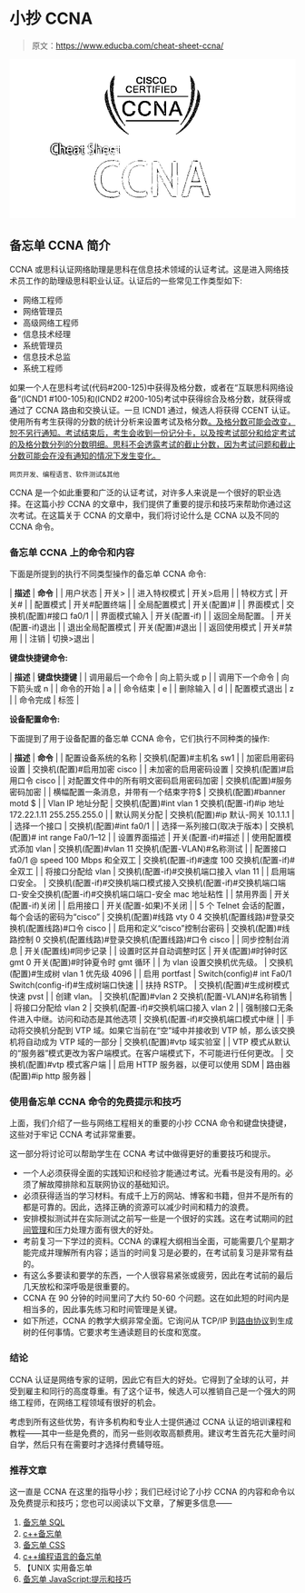 # 小抄 CCNA

> 原文：<https://www.educba.com/cheat-sheet-ccna/>

![Cheat Sheet CCNA](img/2e8a799cba4136db2cead95a76fcd404.png)



## 备忘单 CCNA 简介

CCNA 或思科认证网络助理是思科在信息技术领域的认证考试。这是进入网络技术员工作的助理级思科职业认证。认证后的一些常见工作类型如下:

*   网络工程师
*   网络管理员
*   高级网络工程师
*   信息技术经理
*   系统管理员
*   信息技术总监
*   系统工程师

如果一个人在思科考试(代码#200-125)中获得及格分数，或者在“互联思科网络设备”(ICND1 #100-105)和(ICND2 #200-105)考试中获得综合及格分数，就获得或通过了 CCNA 路由和交换认证。一旦 ICND1 通过，候选人将获得 CCENT 认证。使用所有考生获得的分数的统计分析来设置考试及格分数[。及格分数可能会改变，恕不另行通知。考试结束后，考生会收到一份记分卡，以及按考试部分和给定考试的及格分数分列的分数明细。思科不会透露考试的截止分数，因为考试问题和截止分数可能会在没有通知的情况下发生变化。](https://www.educba.com/top-10-free-statistical-analysis-software/)

<small>网页开发、编程语言、软件测试&其他</small>

CCNA 是一个如此重要和广泛的认证考试，对许多人来说是一个很好的职业选择。在这篇小抄 CCNA 的文章中，我们提供了重要的提示和技巧来帮助你通过这次考试。在这篇关于 CCNA 的文章中，我们将讨论什么是 CCNA 以及不同的 CCNA 命令。

### 备忘单 CCNA 上的命令和内容

下面是所提到的执行不同类型操作的备忘单 CCNA 命令:

| **描述** | **命令** |
| 用户状态 | 开关> |
| 进入特权模式 | 开关>启用 |
| 特权方式 | 开关# |
| 配置模式 | 开关#配置终端 |
| 全局配置模式 | 开关(配置)# |
| 界面模式 | 交换机(配置)#接口 fa0/1 |
| 界面模式输入 | 开关(配置-if) |
| 返回全局配置。 | 开关(配置-if)退出 |
| 退出全局配置模式 | 开关(配置)#退出 |
| 返回使用模式 | 开关#禁用 |
| 注销 | 切换>退出 |

**键盘快捷键命令:**

| **描述** | **键盘快捷键** |
| 调用最后一个命令 | 向上箭头或 <ctrl>p</ctrl> |
| 调用下一个命令 | 向下箭头或 <ctrl>n</ctrl> |
| 命令的开始 | <ctrl>a</ctrl> |
| 命令结束 | <ctrl>e</ctrl> |
| 删除输入 | <ctrl>d</ctrl> |
| 配置模式退出 | <ctrl>z</ctrl> |
| 命令完成 | 标签 |

**设备配置命令:**

下面提到了用于设备配置的备忘单 CCNA 命令，它们执行不同种类的操作:

| **描述** | **命令** |
| 配置设备系统的名称 | 交换机(配置)#主机名 sw1 |
| 加密启用密码设置 | 交换机(配置)#启用加密 cisco |
| 未加密的启用密码设置 | 交换机(配置)#启用口令 cisco |
| 对配置文件中的所有明文密码启用密码加密 | 交换机(配置)#服务密码加密 |
| 横幅配置一条消息，并带有一个结束字符$ | 交换机(配置)#banner motd $ |
| Vlan IP 地址分配 | 交换机(配置)#int vlan 1
交换机(配置-if)#ip 地址 172.22.1.11
255.255.255.0 |
| 默认网关分配 | 交换机(配置)#ip 默认-网关 10.1.1.1 |
| 选择一个接口 | 交换机(配置)#int fa0/1 |
| 选择一系列接口(取决于版本) | 交换机(配置)# int range Fa0/1–12 |
| 设置界面描述 | 开关(配置-if)#描述 |
| 使用配置模式添加 vlan | 交换机(配置)#vlan 11 交换机(配置-VLAN)#名称测试 |
| 配置接口 fa0/1 @ speed 100 Mbps 和全双工 | 交换机(配置-if)#速度 100 交换机(配置-if)#全双工 |
| 将接口分配给 vlan | 交换机(配置-if)#交换机端口接入 vlan 11 |
| 启用端口安全。 | 交换机(配置-if)#交换机端口模式接入交换机(配置-if)#交换机端口端口-安全交换机(配置-if)#交换机端口端口-安全 mac 地址粘性 |
| 禁用界面 | 开关(配置-if)关闭 |
| 启用接口 | 开关(配置-如果)不关闭 |
| 5 个 Telnet 会话的配置，每个会话的密码为“cisco” | 交换机(配置)#线路 vty 0 4 交换机(配置线路)#登录交换机(配置线路)#口令 cisco |
| 启用和定义“cisco”控制台密码 | 交换机(配置)#线路控制 0 交换机(配置线路)#登录交换机(配置线路)#口令 cisco |
| 同步控制台消息 | 开关(配置线)#同步记录 |
| 设置时区并自动调整时区 | 开关(配置)#时钟时区 gmt 0 开关(配置)#时钟夏令时 gmt 循环 |
| 为 vlan 设置交换机优先级。 | 交换机(配置)#生成树 vlan 1 优先级 4096 |
| 启用 portfast | Switch(config)# int Fa0/1
Switch(config-if)#生成树端口快速 |
| 扶持 RSTP。 | 交换机(配置)#生成树模式快速 pvst |
| 创建 vlan。 | 交换机(配置)#vlan 2 交换机(配置-VLAN)#名称销售 |
| 将接口分配给 vlan 2 | 交换机(配置-if)#交换机端口接入 vlan 2 |
| 强制接口无条件进入中继。访问和动态是其他选项 | 交换机(配置-if)#交换机端口模式中继 |
| 手动将交换机分配到 VTP 域。如果它当前在“空”域中并接收到 VTP 帧，那么该交换机将自动成为 VTP 域的一部分 | 交换机(配置)#vtp 域实验室 |
| VTP 模式从默认的“服务器”模式更改为客户端模式。在客户端模式下，不可能进行任何更改。 | 交换机(配置)#vtp 模式客户端 |
| 启用 HTTP 服务器，以便可以使用 SDM | 路由器(配置)#ip http 服务器 |

### 使用备忘单 CCNA 命令的免费提示和技巧

上面，我们介绍了一些与网络工程相关的重要的小抄 CCNA 命令和键盘快捷键，这些对于牢记 CCNA 考试非常重要。

这一部分将讨论可以帮助学生在 CCNA 考试中做得更好的重要技巧和提示。

*   一个人必须获得全面的实践知识和经验才能通过考试。光看书是没有用的。必须了解故障排除和互联网协议的基础知识。
*   必须获得适当的学习材料。有成千上万的网站、博客和书籍，但并不是所有的都是可靠的。因此，选择正确的资源可以减少时间和精力的浪费。
*   安排模拟测试并在实际测试之前写一些是一个很好的实践。这在考试期间的[时间管理](https://www.educba.com/time-management-activities/)和压力处理方面有很大的好处。
*   考前复习一下学过的资料。CCNA 的课程大纲相当全面，可能需要几个星期才能完成并理解所有内容；适当的时间复习是必要的，在考试前复习是非常有益的。
*   有这么多要读和要学的东西，一个人很容易紧张或疲劳，因此在考试前的最后几天放松和深呼吸是很重要的。
*   CCNA 在 90 分钟的时间里问了大约 50-60 个问题。这在如此短的时间内是相当多的，因此事先练习和时间管理是关键。
*   如下所述，CCNA 的教学大纲非常全面。它询问从 TCP/IP 到[路由协议](https://www.educba.com/routing-protocol/)到生成树的任何事情。它要求考生通读题目的长度和宽度。

### 结论

CCNA 认证是网络专家的证明，因此它有巨大的好处。它得到了全球的认可，并受到雇主和同行的高度尊重。有了这个证书，候选人可以推销自己是一个强大的网络工程师，在网络工程领域有很好的机会。

考虑到所有这些优势，有许多机构和专业人士提供通过 CCNA 认证的培训课程和教程——其中一些是免费的，而另一些则收取高额费用。建议考生首先花大量时间自学，然后只有在需要时才选择付费辅导班。

### 推荐文章

这一直是 CCNA 在这里的指导小抄；我们已经讨论了小抄 CCNA 的内容和命令以及免费提示和技巧；您也可以阅读以下文章，了解更多信息——

1.  [备忘单 SQL](https://www.educba.com/cheat-sheet-sql/)
2.  [c++备忘单](https://www.educba.com/c-programming-language-basics/)
3.  [备忘单 CSS](https://www.educba.com/cheat-sheet-css/)
4.  [c++编程语言的备忘单](https://www.educba.com/c-programming-language-basics/)
5.  【UNIX 实用备忘单
6.  [备忘单 JavaScript:提示和技巧](https://www.educba.com/cheat-sheet-javascript/)





